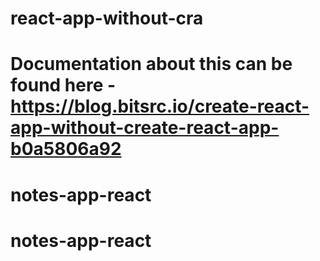 # react-app-without-cra
# Documentation about this can be found here - https://blog.bitsrc.io/create-react-app-without-create-react-app-b0a5806a92
# notes-app-react
# notes-app-react
